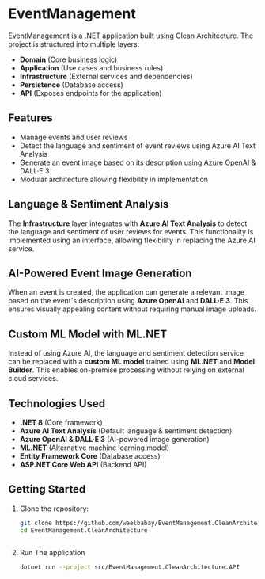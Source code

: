 # EventManagement

EventManagement is a .NET application built using Clean Architecture. The project is structured into multiple layers:

- **Domain** (Core business logic)
- **Application** (Use cases and business rules)
- **Infrastructure** (External services and dependencies)
- **Persistence** (Database access)
- **API** (Exposes endpoints for the application)

## Features

- Manage events and user reviews  
- Detect the language and sentiment of event reviews using Azure AI Text Analysis  
- Generate an event image based on its description using Azure OpenAI & DALL·E 3  
- Modular architecture allowing flexibility in implementation  

## Language & Sentiment Analysis

The **Infrastructure** layer integrates with **Azure AI Text Analysis** to detect the language and sentiment of user reviews for events. This functionality is implemented using an interface, allowing flexibility in replacing the Azure AI service.

## AI-Powered Event Image Generation

When an event is created, the application can generate a relevant image based on the event's description using **Azure OpenAI** and **DALL·E 3**. This ensures visually appealing content without requiring manual image uploads.

## Custom ML Model with ML.NET

Instead of using Azure AI, the language and sentiment detection service can be replaced with a **custom ML model** trained using **ML.NET** and **Model Builder**. This enables on-premise processing without relying on external cloud services.

## Technologies Used

- **.NET 8** (Core framework)
- **Azure AI Text Analysis** (Default language & sentiment detection)
- **Azure OpenAI & DALL·E 3** (AI-powered image generation)
- **ML.NET** (Alternative machine learning model)
- **Entity Framework Core** (Database access)
- **ASP.NET Core Web API** (Backend API)

## Getting Started

1. Clone the repository:
   ```sh
   git clone https://github.com/waelbabay/EventManagement.CleanArchitecture.git
   cd EventManagement.CleanArchitecture
  
2. Run The application
   ```sh
   dotnet run --project src/EventManagement.CleanArchitecture.API